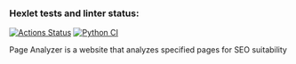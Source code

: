 ### Hexlet tests and linter status:
[![Actions Status](https://github.com/BogdanBarylo/python-project-83/actions/workflows/hexlet-check.yml/badge.svg)](https://github.com/BogdanBarylo/python-project-83/actions)
[![Python CI](https://github.com/BogdanBarylo/python-project-83/actions/workflows/github_actions.yml/badge.svg)](https://github.com/BogdanBarylo/python-project-83/actions/workflows/github_actions.yml)

Page Analyzer is a website that analyzes specified pages for SEO suitability